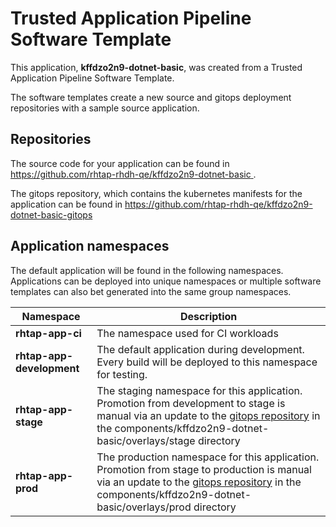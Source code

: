 # Trusted Application Pipeline Software Template

This application, **kffdzo2n9-dotnet-basic**, was created from a Trusted Application Pipeline Software Template.

The software templates create a new source and gitops deployment repositories with a sample source application. 

## Repositories

The source code for your application can be found in [https://github.com/rhtap-rhdh-qe/kffdzo2n9-dotnet-basic ](https://github.com/rhtap-rhdh-qe/kffdzo2n9-dotnet-basic ).
 
The gitops repository, which contains the kubernetes manifests for the application can be found in 
[https://github.com/rhtap-rhdh-qe/kffdzo2n9-dotnet-basic-gitops ](https://github.com/rhtap-rhdh-qe/kffdzo2n9-dotnet-basic-gitops ) 

## Application namespaces 

The default application will be found in the following namespaces. Applications can be deployed into unique namespaces or multiple software templates can also bet generated into the same group namespaces.  

|  Namespace   |  Description   |  
| -------- | -------- |
| **rhtap-app-ci** | The namespace used for CI workloads |
| **rhtap-app-development** | The default application during development. Every build will be deployed to this namespace for testing. |
| **rhtap-app-stage** | The staging namespace for this application. Promotion from development to stage is manual via an update to the [gitops repository](https://github.com/rhtap-rhdh-qe/kffdzo2n9-dotnet-basic-gitops ) in the components/kffdzo2n9-dotnet-basic/overlays/stage directory |
| **rhtap-app-prod** | The production namespace for this application. Promotion from stage to production is manual via an update to the [gitops repository](https://github.com/rhtap-rhdh-qe/kffdzo2n9-dotnet-basic-gitops ) in the components/kffdzo2n9-dotnet-basic/overlays/prod directory |
